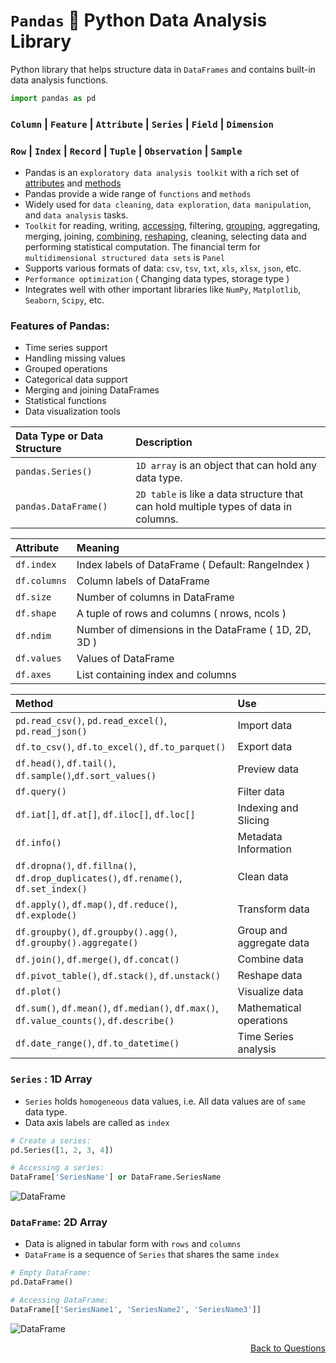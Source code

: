 # `Pandas` 🐼 Python Data Analysis Library 

Python library that helps structure data in `DataFrames` and contains built-in data analysis functions.

```python
import pandas as pd
```
### `Column` | `Feature` | `Attribute` | `Series` | `Field` | `Dimension`        

### `Row` | `Index` | `Record` | `Tuple` | `Observation` | `Sample`

- Pandas is an `exploratory data analysis toolkit` with a rich set of [attributes](https://github.com/KIRANKUMAR7296/Pandas/blob/main/Attribute.md) and [methods](https://github.com/KIRANKUMAR7296/Pandas/blob/main/Method.md)
- Pandas provide a wide range of `functions` and `methods` 
- Widely used for `data cleaning`, `data exploration`, `data manipulation`, and `data analysis` tasks.
- `Toolkit` for reading, writing, [accessing](https://github.com/KIRANKUMAR7296/Pandas/blob/main/Access%20Data.md), filtering, [grouping](https://github.com/KIRANKUMAR7296/Pandas/blob/main/Grouping.md), aggregating, merging, joining, [combining](https://github.com/KIRANKUMAR7296/Pandas/blob/main/Combining.md), [reshaping](https://github.com/KIRANKUMAR7296/Pandas/blob/main/Reshaping.md), cleaning, selecting data and performing statistical computation.
The financial term for `multidimensional structured data sets` is `Panel`
- Supports various formats of data: `csv`, `tsv`, `txt`, `xls`, `xlsx`, `json`, etc.
- `Performance optimization` ( Changing data types, storage type )
- Integrates well with other important libraries like `NumPy`, `Matplotlib`, `Seaborn`, `Scipy`, etc.

### Features of Pandas:

- Time series support
- Handling missing values
- Grouped operations
- Categorical data support
- Merging and joining DataFrames
- Statistical functions
- Data visualization tools

Data Type or Data Structure | Description
:--- | :--- 
`pandas.Series()` | `1D array` is an object that can hold any data type.  
`pandas.DataFrame()` | `2D table` is like a data structure that can hold multiple types of data in columns.   

Attribute | Meaning
:--- | :---
`df.index` | Index labels of DataFrame ( Default: RangeIndex )
`df.columns` | Column labels of DataFrame  
`df.size` | Number of columns in DataFrame
`df.shape` | A tuple of rows and columns ( nrows, ncols )
`df.ndim` | Number of dimensions in the DataFrame ( 1D, 2D, 3D )
`df.values` | Values of DataFrame
`df.axes` | List containing index and columns

Method | Use
:--- | :---
`pd.read_csv()`, `pd.read_excel()`, `pd.read_json()` | Import data
`df.to_csv()`, `df.to_excel()`, `df.to_parquet()` | Export data
`df.head()`, `df.tail()`, `df.sample()`,`df.sort_values()` | Preview data
`df.query()` | Filter data
`df.iat[]`, `df.at[]`, `df.iloc[]`, `df.loc[]` | Indexing and Slicing
`df.info()` | Metadata Information
`df.dropna()`, `df.fillna()`, `df.drop_duplicates()`, `df.rename()`, `df.set_index()` | Clean data
`df.apply()`, `df.map()`, `df.reduce()`, `df.explode()` | Transform data
`df.groupby()`, `df.groupby().agg()`, `df.groupby().aggregate()` | Group and aggregate data
`df.join()`, `df.merge()`, `df.concat()` | Combine data
`df.pivot_table()`, `df.stack()`, `df.unstack()` | Reshape data 
`df.plot()` | Visualize data
`df.sum()`, `df.mean()`, `df.median()`, `df.max()`, `df.value_counts()`, `df.describe()` | Mathematical operations
`df.date_range()`, `df.to_datetime()` | Time Series analysis

### `Series` : 1D Array

- `Series` holds `homogeneous` data values, i.e. All data values are of `same` data type.
- Data axis labels are called as `index`

```python
# Create a series:
pd.Series([1, 2, 3, 4])

# Accessing a series:
DataFrame['SeriesName'] or DataFrame.SeriesName
```

<img src="Images/DataFrames.png" alt='DataFrame'>

### `DataFrame`: 2D Array

- Data is aligned in tabular form with `rows` and `columns`
- `DataFrame` is a sequence of `Series` that shares the same `index`

```python
# Empty DataFrame:
pd.DataFrame()

# Accessing DataFrame:
DataFrame[['SeriesName1', 'SeriesName2', 'SeriesName3']]
```

<img src="Images/PandasDataTypes.png" alt='DataFrame'>

<p align='right'><a align="right" href="https://github.com/KIRANKUMAR7296/Library/blob/main/Interview.md">Back to Questions</a></p>
